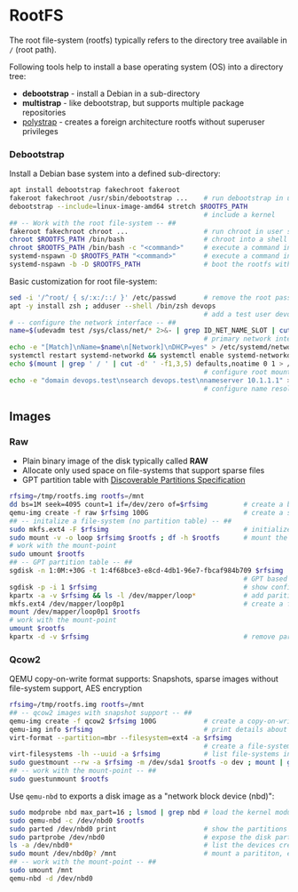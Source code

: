 # RootFS

The root file-system (rootfs) typically refers to the directory tree available in `/` (root path).

Following tools help to install a base operating system (OS) into a directory tree:

* **debootstrap** - install a Debian in a sub-directory
* **multistrap** - like debootstrap, but supports multiple package repositories
* [polystrap](https://github.com/josch/polystrap) - creates a foreign architecture rootfs without superuser privileges

### Debootstrap

Install a Debian base system into a defined sub-directory:

```bash
apt install debootstrap fakechroot fakeroot      
fakeroot fakechroot /usr/sbin/debootstrap ...    # run debootstrap in user space
debootstrap --include=linux-image-amd64 stretch $ROOTFS_PATH
                                                 # include a kernel
## -- Work with the root file-system -- ##
fakeroot fakechroot chroot ...                   # run chroot in user space
chroot $ROOTFS_PATH /bin/bash                    # chroot into a shell
chroot $ROOTFS_PATH /bin/bash -c "<command>"     # execute a command in a chroot 
systemd-nspawn -D $ROOTFS_PATH "<command>"       # execute a command in a container execution rootfs
systemd-nspawn -b -D $ROOTFS_PATH                # boot the rootfs with a container
```

Basic customization for root file-system:

```bash
sed -i '/^root/ { s/:x:/::/ }' /etc/passwd       # remove the root password for tests
apt -y install zsh ; adduser --shell /bin/zsh devops
                                                 # add a test user devops
# -- configure the network interface -- ##
name=$(udevadm test /sys/class/net/* 2>&- | grep ID_NET_NAME_SLOT | cut -d= -f2)
                                                 # primary network interface
echo -e "[Match]\nName=$name\n[Network]\nDHCP=yes" > /etc/systemd/network/$name.network
systemctl restart systemd-networkd && systemctl enable systemd-networkd
echo $(mount | grep ' / ' | cut -d' ' -f1,3,5) defaults,noatime 0 1 > /etc/fstab
                                                 # configure root mount on boot
echo -e "domain devops.test\nsearch devops.test\nnameserver 10.1.1.1" > /etc/resolv.conf
                                                 # configure name resolution
```

## Images

### Raw 

* Plain binary image of the disk typically called **RAW**
* Allocate only used space on file-systems that support sparse files 
* GPT partition table with [Discoverable Partitions Specification](https://www.freedesktop.org/wiki/Specifications/DiscoverablePartitionsSpec/)

```bash
rfsimg=/tmp/rootfs.img rootfs=/mnt
dd bs=1M seek=4095 count=1 if=/dev/zero of=$rfsimg         # create a binary image
qemu-img create -f raw $rfsimg 100G                        # create a sparse binary image
## -- initalize a file-system (no partition table) -- ##
sudo mkfs.ext4 -F $rfsimg                                  # initialize a file-system
sudo mount -v -o loop $rfsimg $rootfs ; df -h $rootfs      # mount the disk image file
# work with the mount-point
sudo umount $rootfs
## -- GPT partition table -- ##
sgdisk -n 1:0M:+30G -t 1:4f68bce3-e8cd-4db1-96e7-fbcaf984b709 $rfsimg 
                                                           # GPT based partition
sgdisk -p -i 1 $rfsimg                                     # show configuration
kpartx -a -v $rfsimg && ls -l /dev/mapper/loop*            # add parition mapping
mkfs.ext4 /dev/mapper/loop0p1                              # create a file system, e.g. on the first partition
mount /dev/mapper/loop0p1 $rootfs                         
# work with the mount-point
umount $rootfs                          
kpartx -d -v $rfsimg                                       # remove partition mapping
```

### Qcow2

QEMU copy-on-write format supports: Snapshots, sparse images without file-system support, AES encryption

```bash
rfsimg=/tmp/rootfs.img rootfs=/mnt
## -- qcow2 images with snapshot support -- ##
qemu-img create -f qcow2 $rfsimg 100G            # create a copy-on-write image file
qemu-img info $rfsimg                            # print details about a disk image
virt-format --partition=mbr --filesystem=ext4 -a $rfsimg         
                                                 # create a file-system in the image file
virt-filesystems -lh --uuid -a $rfsimg           # list file-systems in image file
sudo guestmount --rw -a $rfsimg -m /dev/sda1 $rootfs -o dev ; mount | grep $rootfs
## -- work with the mount-point -- ##
sudo guestunmount $rootfs
```

Use `qemu-nbd` to exports a disk image as a "network block device (nbd)":

```bash
sudo modprobe nbd max_part=16 ; lsmod | grep nbd # load the kernel module
sudo qemu-nbd -c /dev/nbd0 $rootfs 
sudo parted /dev/nbd0 print                      # show the partitions
sudo partprobe /dev/nbd0                         # expose the disk partitions, if missing
ls -a /dev/nbd0*                                 # list the devices created for each partition
sudo mount /dev/nbd0p? /mnt                      # mount a parititon, e.g. nbd0p1
## -- work with the mount-point -- ##
sudo umount /mnt
qemu-nbd -d /dev/nbd0                           
```

